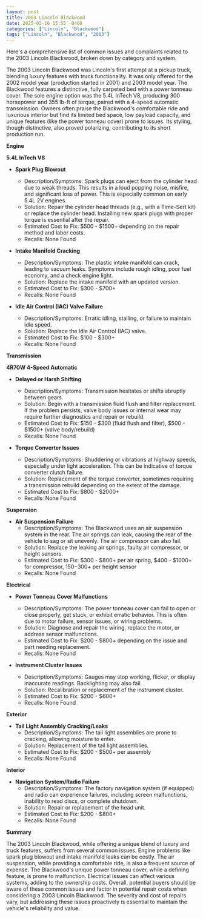 ```yaml
---
layout: post
title: 2003 Lincoln Blackwood
date: 2025-03-16 15:55 -0400
categories: ["Lincoln", "Blackwood"]
tags: ["Lincoln", "Blackwood", "2003"]
---
```

Here's a comprehensive list of common issues and complaints related to the 2003 Lincoln Blackwood, broken down by category and system.

The 2003 Lincoln Blackwood was Lincoln's first attempt at a pickup truck, blending luxury features with truck functionality. It was only offered for the 2002 model year (production started in 2001) and 2003 model year. The Blackwood features a distinctive, fully carpeted bed with a power tonneau cover. The sole engine option was the 5.4L InTech V8, producing 300 horsepower and 355 lb-ft of torque, paired with a 4-speed automatic transmission. Owners often praise the Blackwood's comfortable ride and luxurious interior but find its limited bed space, low payload capacity, and unique features (like the power tonneau cover) prone to issues. Its styling, though distinctive, also proved polarizing, contributing to its short production run.

**Engine**

**5.4L InTech V8**

* **Spark Plug Blowout**
    * Description/Symptoms: Spark plugs can eject from the cylinder head due to weak threads. This results in a loud popping noise, misfire, and significant loss of power. This is especially common on early 5.4L 2V engines.
    * Solution: Repair the cylinder head threads (e.g., with a Time-Sert kit) or replace the cylinder head. Installing new spark plugs with proper torque is essential after the repair.
    * Estimated Cost to Fix: $500 - $1500+ depending on the repair method and labor costs.
    * Recalls: None Found

* **Intake Manifold Cracking**
    * Description/Symptoms: The plastic intake manifold can crack, leading to vacuum leaks. Symptoms include rough idling, poor fuel economy, and a check engine light.
    * Solution: Replace the intake manifold with an updated version.
    * Estimated Cost to Fix: $300 - $700+
    * Recalls: None Found

* **Idle Air Control (IAC) Valve Failure**
    * Description/Symptoms: Erratic idling, stalling, or failure to maintain idle speed.
    * Solution: Replace the Idle Air Control (IAC) valve.
    * Estimated Cost to Fix: $100 - $300+
    * Recalls: None Found

**Transmission**

**4R70W 4-Speed Automatic**

* **Delayed or Harsh Shifting**
    * Description/Symptoms: Transmission hesitates or shifts abruptly between gears.
    * Solution: Begin with a transmission fluid flush and filter replacement. If the problem persists, valve body issues or internal wear may require further diagnostics and repair or rebuild.
    * Estimated Cost to Fix: $150 - $300 (fluid flush and filter), $500 - $1500+ (valve body/rebuild)
    * Recalls: None Found

* **Torque Converter Issues**
    * Description/Symptoms: Shuddering or vibrations at highway speeds, especially under light acceleration. This can be indicative of torque converter clutch failure.
    * Solution: Replacement of the torque converter, sometimes requiring a transmission rebuild depending on the extent of the damage.
    * Estimated Cost to Fix: $800 - $2000+
    * Recalls: None Found

**Suspension**

* **Air Suspension Failure**
    * Description/Symptoms: The Blackwood uses an air suspension system in the rear. The air springs can leak, causing the rear of the vehicle to sag or sit unevenly. The air compressor can also fail.
    * Solution: Replace the leaking air springs, faulty air compressor, or height sensors.
    * Estimated Cost to Fix: $300 - $800+ per air spring, $400 - $1000+ for compressor, $150-$300+ per height sensor
    * Recalls: None Found

**Electrical**

* **Power Tonneau Cover Malfunctions**
    * Description/Symptoms: The power tonneau cover can fail to open or close properly, get stuck, or exhibit erratic behavior. This is often due to motor failure, sensor issues, or wiring problems.
    * Solution: Diagnose and repair the wiring, replace the motor, or address sensor malfunctions.
    * Estimated Cost to Fix: $200 - $800+ depending on the issue and part needing replacement.
    * Recalls: None Found

* **Instrument Cluster Issues**
    * Description/Symptoms: Gauges may stop working, flicker, or display inaccurate readings. Backlighting may also fail.
    * Solution: Recalibration or replacement of the instrument cluster.
    * Estimated Cost to Fix: $200 - $600+
    * Recalls: None Found

**Exterior**

* **Tail Light Assembly Cracking/Leaks**
    * Description/Symptoms: The tail light assemblies are prone to cracking, allowing moisture to enter.
    * Solution: Replacement of the tail light assemblies.
    * Estimated Cost to Fix: $200 - $500+ per assembly
    * Recalls: None Found

**Interior**

* **Navigation System/Radio Failure**
    * Description/Symptoms: The factory navigation system (if equipped) and radio can experience failures, including screen malfunctions, inability to read discs, or complete shutdown.
    * Solution: Repair or replacement of the head unit.
    * Estimated Cost to Fix: $200 - $800+
    * Recalls: None Found

**Summary**

The 2003 Lincoln Blackwood, while offering a unique blend of luxury and truck features, suffers from several common issues. Engine problems like spark plug blowout and intake manifold leaks can be costly. The air suspension, while providing a comfortable ride, is also a frequent source of expense. The Blackwood's unique power tonneau cover, while a defining feature, is prone to malfunction. Electrical issues can affect various systems, adding to the ownership costs. Overall, potential buyers should be aware of these common issues and factor in potential repair costs when considering a 2003 Lincoln Blackwood. The severity and cost of repairs vary, but addressing these issues proactively is essential to maintain the vehicle's reliability and value.

